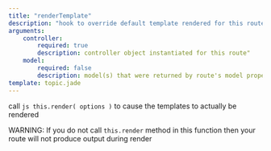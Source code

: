 ```yaml
---
title: "renderTemplate"
description: "hook to override default template rendered for this route"
arguments:
    controller:
        required: true
        description: controller object instantiated for this route"
    model:
        required: false
        description: model(s) that were returned by route's model property"
template: topic.jade
---
```


call ```js this.render( options )``` to cause the templates to actually be rendered

WARNING: If you do not call ```this.render``` method in this function then your route will not produce output during render